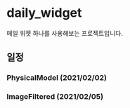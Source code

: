 # daily_widget

매일 위젯 하나를 사용해보는 프로젝트입니다.

## 일정

### PhysicalModel (2021/02/02)
### ImageFiltered (2021/02/05)
